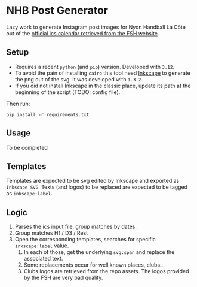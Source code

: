 # NHB Post Generator

Lazy work to generate Instagram post images for Nyon Handball La Côte out of the [official ics calendar retrieved from the FSH website](https://www.handball.ch/fr/matchcenter/vereine/330442#/schedule).

## Setup

* Requires a recent `python` (and `pip`) version. Developed with `3.12`.
* To avoid the pain of installing `cairo` this tool need [Inkscape](https://inkscape.org) to generate the png out of the svg. It was developed with `1.3.2`.
* If you did not install Inkscape in the classic place, update its path at the beginning of the script (TODO: config file).

Then run:

```
pip install -r requirements.txt
```

## Usage

To be completed

## Templates

Templates are expected to be svg edited by Inkscape and exported as `Inkscape SVG`. Texts (and logos) to be replaced are expected to be tagged as `inkscape:label`.

## Logic

1. Parses the ics input file, group matches by dates.
2. Group matches H1 / D3 / Rest
3. Open the corresponding templates, searches for specific `inkscape:label` value.
   1. In each of those, get the underlying `svg:span` and replace the associated text.
   2. Some replacements occur for well known places, clubs...
   3. Clubs logos are retrieved from the repo assets. The logos provided by the FSH are very bad quality.